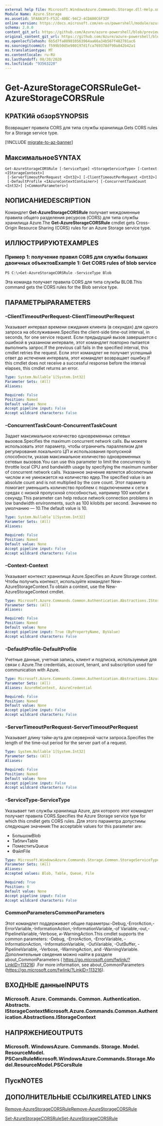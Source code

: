 ```yaml
---
external help file: Microsoft.WindowsAzure.Commands.Storage.dll-Help.xml
Module Name: Azure.Storage
ms.assetid: 5FA8A3F3-F52C-40BC-94C2-4CDA00C6F32F
online version: https://docs.microsoft.com/en-us/powershell/module/azure.storage/get-azurestoragecorsrule
schema: 2.0.0
content_git_url: https://github.com/Azure/azure-powershell/blob/preview/src/Storage/Commands.Storage/help/Get-AzureStorageCORSRule.md
original_content_git_url: https://github.com/Azure/azure-powershell/blob/preview/src/Storage/Commands.Storage/help/Get-AzureStorageCORSRule.md
ms.openlocfilehash: 6b5d7fa889810563964aa66a34b567f482781ac6
ms.sourcegitcommit: f599b50d5e980197d1fca769378df90a842b42a1
ms.translationtype: MT
ms.contentlocale: ru-RU
ms.lasthandoff: 08/20/2020
ms.locfileid: "93563220"
---
```

# <span data-ttu-id="23d26-101">Get-AzureStorageCORSRule</span><span class="sxs-lookup"><span data-stu-id="23d26-101">Get-AzureStorageCORSRule</span></span>

## <span data-ttu-id="23d26-102">КРАТКИй обзор</span><span class="sxs-lookup"><span data-stu-id="23d26-102">SYNOPSIS</span></span>
<span data-ttu-id="23d26-103">Возвращает правила CORS для типа службы хранилища.</span><span class="sxs-lookup"><span data-stu-id="23d26-103">Gets CORS rules for a Storage service type.</span></span>

[!INCLUDE [migrate-to-az-banner](../../includes/migrate-to-az-banner.md)]

## <span data-ttu-id="23d26-104">Максимальное</span><span class="sxs-lookup"><span data-stu-id="23d26-104">SYNTAX</span></span>

```
Get-AzureStorageCORSRule [-ServiceType] <StorageServiceType> [-Context <IStorageContext>]
 [-ServerTimeoutPerRequest <Int32>] [-ClientTimeoutPerRequest <Int32>]
 [-DefaultProfile <IAzureContextContainer>] [-ConcurrentTaskCount <Int32>] [<CommonParameters>]
```

## <span data-ttu-id="23d26-105">NОПИСАНИЕ</span><span class="sxs-lookup"><span data-stu-id="23d26-105">DESCRIPTION</span></span>
<span data-ttu-id="23d26-106">Командлет **Get-AzureStorageCORSRule** получает междоменные правила общего разделения ресурсов (CORS) для типа службы хранилища Azure.</span><span class="sxs-lookup"><span data-stu-id="23d26-106">The **Get-AzureStorageCORSRule** cmdlet gets Cross-Origin Resource Sharing (CORS) rules for an Azure Storage service type.</span></span>

## <span data-ttu-id="23d26-107">ИЛЛЮСТРИРУЮТ</span><span class="sxs-lookup"><span data-stu-id="23d26-107">EXAMPLES</span></span>

### <span data-ttu-id="23d26-108">Пример 1: получение правил CORS для службы больших двоичных объектов</span><span class="sxs-lookup"><span data-stu-id="23d26-108">Example 1: Get CORS rules of blob service</span></span>
```
PS C:\>Get-AzureStorageCORSRule -ServiceType Blob
```

<span data-ttu-id="23d26-109">Эта команда получает правила CORS для типа службы BLOB.</span><span class="sxs-lookup"><span data-stu-id="23d26-109">This command gets the CORS rules for the Blob service type.</span></span>

## <span data-ttu-id="23d26-110">ПАРАМЕТРЫ</span><span class="sxs-lookup"><span data-stu-id="23d26-110">PARAMETERS</span></span>

### <span data-ttu-id="23d26-111">-ClientTimeoutPerRequest</span><span class="sxs-lookup"><span data-stu-id="23d26-111">-ClientTimeoutPerRequest</span></span>
<span data-ttu-id="23d26-112">Указывает интервал времени ожидания клиента (в секундах) для одного запроса на обслуживание.</span><span class="sxs-lookup"><span data-stu-id="23d26-112">Specifies the client-side time-out interval, in seconds, for one service request.</span></span>
<span data-ttu-id="23d26-113">Если предыдущий вызов завершается с ошибкой в указанном интервале, этот командлет повторно пытается выполнить запрос.</span><span class="sxs-lookup"><span data-stu-id="23d26-113">If the previous call fails in the specified interval, this cmdlet retries the request.</span></span>
<span data-ttu-id="23d26-114">Если этот командлет не получает успешный ответ до истечения интервала, этот командлет возвращает ошибку.</span><span class="sxs-lookup"><span data-stu-id="23d26-114">If this cmdlet does not receive a successful response before the interval elapses, this cmdlet returns an error.</span></span>

```yaml
Type: System.Nullable`1[System.Int32]
Parameter Sets: (All)
Aliases:

Required: False
Position: Named
Default value: None
Accept pipeline input: False
Accept wildcard characters: False
```

### <span data-ttu-id="23d26-115">-ConcurrentTaskCount</span><span class="sxs-lookup"><span data-stu-id="23d26-115">-ConcurrentTaskCount</span></span>
<span data-ttu-id="23d26-116">Задает максимальное количество одновременных сетевых вызовов.</span><span class="sxs-lookup"><span data-stu-id="23d26-116">Specifies the maximum concurrent network calls.</span></span>
<span data-ttu-id="23d26-117">Вы можете использовать этот параметр, чтобы ограничить параллелизм для регулирования локального ЦП и использования пропускной способности, указав максимальное количество одновременных сетевых вызовов.</span><span class="sxs-lookup"><span data-stu-id="23d26-117">You can use this parameter to limit the concurrency to throttle local CPU and bandwidth usage by specifying the maximum number of concurrent network calls.</span></span>
<span data-ttu-id="23d26-118">Указанное значение является абсолютным числом и не умножается на количество ядер.</span><span class="sxs-lookup"><span data-stu-id="23d26-118">The specified value is an absolute count and is not multiplied by the core count.</span></span>
<span data-ttu-id="23d26-119">Этот параметр помогает уменьшить количество проблем с подключением к сети в средах с низкой пропускной способностью, например 100 килобит в секунду.</span><span class="sxs-lookup"><span data-stu-id="23d26-119">This parameter can help reduce network connection problems in low bandwidth environments, such as 100 kilobits per second.</span></span>
<span data-ttu-id="23d26-120">Значение по умолчанию — 10.</span><span class="sxs-lookup"><span data-stu-id="23d26-120">The default value is 10.</span></span>

```yaml
Type: System.Nullable`1[System.Int32]
Parameter Sets: (All)
Aliases:

Required: False
Position: Named
Default value: None
Accept pipeline input: False
Accept wildcard characters: False
```

### <span data-ttu-id="23d26-121">-Context</span><span class="sxs-lookup"><span data-stu-id="23d26-121">-Context</span></span>
<span data-ttu-id="23d26-122">Указывает контекст хранилища Azure.</span><span class="sxs-lookup"><span data-stu-id="23d26-122">Specifies an Azure Storage context.</span></span>
<span data-ttu-id="23d26-123">Чтобы получить контекст, используйте командлет New-AzureStorageContext.</span><span class="sxs-lookup"><span data-stu-id="23d26-123">To obtain a context, use the New-AzureStorageContext cmdlet.</span></span>

```yaml
Type: Microsoft.Azure.Commands.Common.Authentication.Abstractions.IStorageContext
Parameter Sets: (All)
Aliases:

Required: False
Position: Named
Default value: None
Accept pipeline input: True (ByPropertyName, ByValue)
Accept wildcard characters: False
```

### <span data-ttu-id="23d26-124">-DefaultProfile</span><span class="sxs-lookup"><span data-stu-id="23d26-124">-DefaultProfile</span></span>
<span data-ttu-id="23d26-125">Учетные данные, учетная запись, клиент и подписка, используемые для связи с Azure.</span><span class="sxs-lookup"><span data-stu-id="23d26-125">The credentials, account, tenant, and subscription used for communication with Azure.</span></span>

```yaml
Type: Microsoft.Azure.Commands.Common.Authentication.Abstractions.IAzureContextContainer
Parameter Sets: (All)
Aliases: AzureRmContext, AzureCredential

Required: False
Position: Named
Default value: None
Accept pipeline input: False
Accept wildcard characters: False
```

### <span data-ttu-id="23d26-126">-ServerTimeoutPerRequest</span><span class="sxs-lookup"><span data-stu-id="23d26-126">-ServerTimeoutPerRequest</span></span>
<span data-ttu-id="23d26-127">Указывает длину тайм-аута для серверной части запроса.</span><span class="sxs-lookup"><span data-stu-id="23d26-127">Specifies the length of the time-out period for the server part of a request.</span></span>

```yaml
Type: System.Nullable`1[System.Int32]
Parameter Sets: (All)
Aliases:

Required: False
Position: Named
Default value: None
Accept pipeline input: False
Accept wildcard characters: False
```

### <span data-ttu-id="23d26-128">-ServiceType</span><span class="sxs-lookup"><span data-stu-id="23d26-128">-ServiceType</span></span>
<span data-ttu-id="23d26-129">Указывает тип службы хранилища Azure, для которого этот командлет получает правила CORS.</span><span class="sxs-lookup"><span data-stu-id="23d26-129">Specifies the Azure Storage service type for which this cmdlet gets CORS rules.</span></span>
<span data-ttu-id="23d26-130">Для этого параметра допустимы следующие значения:</span><span class="sxs-lookup"><span data-stu-id="23d26-130">The acceptable values for this parameter are:</span></span>
- <span data-ttu-id="23d26-131">Большом</span><span class="sxs-lookup"><span data-stu-id="23d26-131">Blob</span></span> 
- <span data-ttu-id="23d26-132">Таблич</span><span class="sxs-lookup"><span data-stu-id="23d26-132">Table</span></span> 
- <span data-ttu-id="23d26-133">Поместить</span><span class="sxs-lookup"><span data-stu-id="23d26-133">Queue</span></span> 
- <span data-ttu-id="23d26-134">Файл</span><span class="sxs-lookup"><span data-stu-id="23d26-134">File</span></span>

```yaml
Type: Microsoft.WindowsAzure.Commands.Storage.Common.StorageServiceType
Parameter Sets: (All)
Aliases:
Accepted values: Blob, Table, Queue, File

Required: True
Position: 0
Default value: None
Accept pipeline input: False
Accept wildcard characters: False
```

### <span data-ttu-id="23d26-135">CommonParameters</span><span class="sxs-lookup"><span data-stu-id="23d26-135">CommonParameters</span></span>
<span data-ttu-id="23d26-136">Этот командлет поддерживает общие параметры:-Debug,-ErrorAction,-ErrorVariable,-InformationAction,-InformationVariable,-of Variable,-out,-PipelineVariable,-Verbose, и-WarningAction.</span><span class="sxs-lookup"><span data-stu-id="23d26-136">This cmdlet supports the common parameters: -Debug, -ErrorAction, -ErrorVariable, -InformationAction, -InformationVariable, -OutVariable, -OutBuffer, -PipelineVariable, -Verbose, -WarningAction, and -WarningVariable.</span></span> <span data-ttu-id="23d26-137">Дополнительные сведения можно найти в разделе about_CommonParameters ( https://go.microsoft.com/fwlink/?LinkID=113216) .</span><span class="sxs-lookup"><span data-stu-id="23d26-137">For more information, see about_CommonParameters (https://go.microsoft.com/fwlink/?LinkID=113216).</span></span>

## <span data-ttu-id="23d26-138">ВХОДНЫЕ данные</span><span class="sxs-lookup"><span data-stu-id="23d26-138">INPUTS</span></span>

### <span data-ttu-id="23d26-139">Microsoft. Azure. Commands. Common. Authentication. Abstracts. IStorageContext</span><span class="sxs-lookup"><span data-stu-id="23d26-139">Microsoft.Azure.Commands.Common.Authentication.Abstractions.IStorageContext</span></span>

## <span data-ttu-id="23d26-140">НАПРЯЖЕНИЕ</span><span class="sxs-lookup"><span data-stu-id="23d26-140">OUTPUTS</span></span>

### <span data-ttu-id="23d26-141">Microsoft. WindowsAzure. Commands. Storage. Model. ResourceModel. PSCorsRule</span><span class="sxs-lookup"><span data-stu-id="23d26-141">Microsoft.WindowsAzure.Commands.Storage.Model.ResourceModel.PSCorsRule</span></span>

## <span data-ttu-id="23d26-142">Пуск</span><span class="sxs-lookup"><span data-stu-id="23d26-142">NOTES</span></span>

## <span data-ttu-id="23d26-143">ДОПОЛНИТЕЛЬНЫЕ ССЫЛКИ</span><span class="sxs-lookup"><span data-stu-id="23d26-143">RELATED LINKS</span></span>

[<span data-ttu-id="23d26-144">Remove-AzureStorageCORSRule</span><span class="sxs-lookup"><span data-stu-id="23d26-144">Remove-AzureStorageCORSRule</span></span>](./Remove-AzureStorageCORSRule.md)

[<span data-ttu-id="23d26-145">Set-AzureStorageCORSRule</span><span class="sxs-lookup"><span data-stu-id="23d26-145">Set-AzureStorageCORSRule</span></span>](./Set-AzureStorageCORSRule.md)


